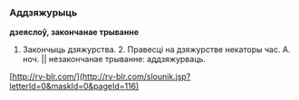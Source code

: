 ### Аддзяжурыць
**дзеяслоў, закончанае трыванне**

1. Закончыць дзяжурства. 2. Правесці на дзяжурстве некаторы час. А. ноч. || незакончанае трыванне: аддзяжурваць.

<a rel="author">[http://rv-blr.com/](http://rv-blr.com/slounik.jsp?letterId=0&maskId=0&pageId=116)</a>
